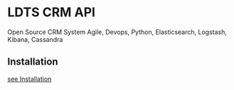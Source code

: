 # LDTS CRM API

Open Source CRM System
Agile, Devops, Python, Elasticsearch, Logstash, Kibana, Cassandra

## Installation

[see Installation](/src/app/README.md)